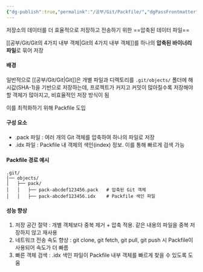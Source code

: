 ```yaml
---
{"dg-publish":true,"permalink":"/공부/Git/Packfile/","dgPassFrontmatter":true}
---
```



저장소의 데이터를 더 효율적으로 저장하고 전송하기 위한 ==압축된 데이터 파일==

[[공부/Git/Git의 4가지 내부 객체\|Git의 4가지 내부 객체]]를 하나의 **압축된 바이너리 파일**로 묶어 저장
#### 배경
일반적으로 [[공부/Git/Git\|Git]]은 개별 파일과 디렉토리를 `.git/objects/` 폴더에 해시값(SHA-1)을 기반으로 저장하는데, 프로젝트가 커지고 커밋이 많아질수록 저장해야 할 객체가 많아지고, 비효율적인 저장 방식이 됨

이를 최적화하기 위해 Packfile 도입

#### 구성 요소
- .pack 파일 : 여러 개의 Git 객체를 압축하여 하나의 파일로 저장
- .idx 파일 : Packfile 내 객체의 색인(index) 정보. 이를 통해 빠르게 검색 가능

#### Packfile 경로 예시
```
.git/
│── objects/
│   ├── pack/
│   │   ├── pack-abcdef123456.pack   # 압축된 Git 객체
│   │   ├── pack-abcdef123456.idx    # Packfile 색인 파일

```

#### 성능 향상
1. 저장 공간 절약 : 개별 객체보다 중복 제거 + 압축 적용. 같은 내용의 파일을 중복 저장하지 않고 재사용
2. 네트워크 전송 속도 향상 : git clone, git fetch, git pull, git push 시 Packfile이 사용되어 속도가 더 빠름
3. 빠른 객체 검색 : .idx 색인 파일이 Packfile 내부 객체를 빠르게 찾을 수 있도록 도움
